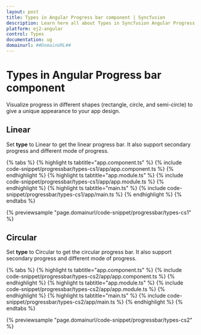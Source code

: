 ```yaml
---
layout: post
title: Types in Angular Progress bar component | Syncfusion
description: Learn here all about Types in Syncfusion Angular Progress bar component of Syncfusion Essential JS 2 and more.
platform: ej2-angular
control: Types 
documentation: ug
domainurl: ##DomainURL##
---
```

# Types in Angular Progress bar component

Visualize progress in different shapes (rectangle, circle, and semi-circle) to give a unique appearance to your app design.

## Linear

Set **type** to Linear to get the linear progress bar. It also support secondary progress and different mode of progress.

{% tabs %}
{% highlight ts tabtitle="app.component.ts" %}
{% include code-snippet/progressbar/types-cs1/app/app.component.ts %}
{% endhighlight %}
{% highlight ts tabtitle="app.module.ts" %}
{% include code-snippet/progressbar/types-cs1/app/app.module.ts %}
{% endhighlight %}
{% highlight ts tabtitle="main.ts" %}
{% include code-snippet/progressbar/types-cs1/app/main.ts %}
{% endhighlight %}
{% endtabs %}
  
{% previewsample "page.domainurl/code-snippet/progressbar/types-cs1" %}

## Circular

Set **type** to Circular to get the circular progress bar. It also support secondary progress and different mode of progress.

{% tabs %}
{% highlight ts tabtitle="app.component.ts" %}
{% include code-snippet/progressbar/types-cs2/app/app.component.ts %}
{% endhighlight %}
{% highlight ts tabtitle="app.module.ts" %}
{% include code-snippet/progressbar/types-cs2/app/app.module.ts %}
{% endhighlight %}
{% highlight ts tabtitle="main.ts" %}
{% include code-snippet/progressbar/types-cs2/app/main.ts %}
{% endhighlight %}
{% endtabs %}
  
{% previewsample "page.domainurl/code-snippet/progressbar/types-cs2" %}
